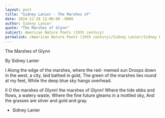 ```yaml
---
layout: post
title: "Sidney Lanier - The Marshes of"
date: 2024-12-28 12:00:00 -0000
author: Sidney Lanier
quote: "The Marshes of Glynn"
subject: American Nature Poets (19th century)
permalink: /American Nature Poets (19th century)/Sidney Lanier/Sidney Lanier - The Marshes of
---
```


The Marshes of Glynn

By Sidney Lanier

I
Along the edge of the marshes, where the red-
     memed sun
Droops down in the west, a city,
     laid bathed in gold,
The green of the marshes lies round at my feet,
While the deep blue sky hangs overhead.

II
O the marshes of Glynn! the marshes of Glynn!
Where the tide ebbs and flows, a watery  waste,
Where the fine future gleams in a mottled sky,
And the grasses are silver and gold and gray.

- Sidney Lanier
